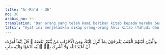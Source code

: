 ```yaml
---
title: "Ar-Ra'd - 36"
no: 36
arabic_no: ٣٦
translation: "Dan orang yang telah Kami berikan kitab kepada mereka bergembira dengan apa (kitab) yang diturunkan kepadamu (Muhammad), dan ada di antara golongan (Yahudi dan Nasrani), yang mengingkari sebagiannya. Katakanlah, “Aku hanya diperintah untuk menyembah Allah dan tidak mempersekutukan-Nya. Hanya kepada-Nya aku seru (manusia) dan hanya kepada-Nya aku kembali.”"
tafsir: "Ayat ini menjelaskan sikap orang-orang Ahli Kitab (Yahudi dan Nasrani) terhadap Al-Quran setelah mereka memeluk agama Islam, seperti Abdullah bin Salam dari kalangan Yahudi. Mereka ini sangat gembira dengan turunnya Al-Quran dan menerima baik segala ajaran dan hukum-hukumnya. Akan tetapi, di samping itu ada pula segolongan orang-orang Yahudi dan Nasrani yang mengingkari sebagian dari Al-Quran, terutama mengenai ajaran tentang keesaan Allah swt.\n\nAllah memerintahkan kepada Nabi Muhammad untuk menyampaikan kepada golongan tersebut kemantapan imannya kepada Allah swt, dengan mengatakan, \"Sesungguhnya aku hanya diperintahkan untuk menyembah Allah semata dan aku tidak akan mempersekutukan sesuatupun dengan-Nya. Aku seru manusia untuk beriman hanya kepada-Nya dan aku yakin bahwa hanya kepada-Nya aku akan kembali.\"\n\nUcapan Rasul ini dengan tegas menolak kepercayaan syirik, yaitu mempersekutukan sesuatu dengan Allah seperti yang dianut oleh kaum musyrikin. Kepercayaan itu sangat bertentangan dengan ajaran Al-Quran tentang keesaan Allah secara mutlak, yang merupakan inti agama Islam."
---
```


وَالَّذِيْنَ اٰتَيْنٰهُمُ الْكِتٰبَ يَفْرَحُوْنَ بِمَآ اُنْزِلَ اِلَيْكَ وَمِنَ الْاَحْزَابِ مَنْ يُّنْكِرُ بَعْضَهٗ ۗ قُلْ اِنَّمَآ اُمِرْتُ اَنْ اَعْبُدَ اللّٰهَ وَلَآ اُشْرِكَ بِهٖ ۗاِلَيْهِ اَدْعُوْا وَاِلَيْهِ مَاٰبِ 
